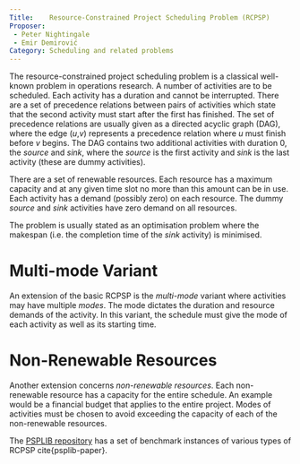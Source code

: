 ```yaml
---
Title:    Resource-Constrained Project Scheduling Problem (RCPSP)
Proposer: 
 - Peter Nightingale
 - Emir Demirović
Category: Scheduling and related problems
---
```


The resource-constrained project scheduling problem is a classical well-known problem in operations research. 
A number of activities are to be scheduled. Each activity has a duration and cannot be interrupted. 
There are a set of precedence relations between pairs of activities which state that the second activity must start after the first has finished.
The set of precedence relations are usually given as a directed acyclic graph (DAG), where the edge (*u*,*v*) represents a precedence relation where *u* must finish before *v* begins. The DAG contains two additional activities with duration 0, the *source* and *sink*, where the *source* is the first activity and *sink* is the last activity (these are dummy activities).  

There are a set of renewable resources. Each resource has a maximum capacity and at any given time slot no more than this amount can be in use. Each activity has a demand (possibly zero) on each resource. The dummy *source* and *sink* activities have zero demand on all resources. 

The problem is usually stated as an optimisation problem where the makespan (i.e. the completion time of the *sink* activity) is minimised. 

# Multi-mode Variant

An extension of the basic RCPSP is the *multi-mode* variant where activities may have multiple *modes*. The mode dictates the duration and resource demands of the activity. In this variant, the schedule must give the mode of each activity as well as its starting time. 

# Non-Renewable Resources

Another extension concerns *non-renewable resources*. Each non-renewable resource has a capacity for the entire schedule. An example would be a financial budget that applies to the entire project. Modes of activities must be chosen to avoid exceeding the capacity of each of the non-renewable resources.

The <a href="http://www.om-db.wi.tum.de/psplib/">PSPLIB repository</a> has a set of benchmark instances of various types of RCPSP cite{psplib-paper}. 

